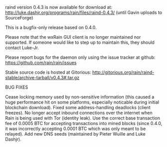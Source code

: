 raind version 0.4.3 is now available for download at:
http://luke.dashjr.org/programs/rain/files/raind-0.4.3/ (until Gavin uploads to SourceForge)

This is a bugfix-only release based on 0.4.0.

Please note that the wxRain GUI client is no longer maintained nor supported. If someone would like to step up to maintain this, they should contact Luke-Jr.

Please report bugs for the daemon only using the issue tracker at github:
https://github.com/rain/rain/issues

Stable source code is hosted at Gitorious:
http://gitorious.org/rain/raind-stable/archive-tarball/v0.4.3#.tar.gz

BUG FIXES

Cease locking memory used by non-sensitive information (this caused a huge performance hit on some platforms, especially noticable during initial blockchain download).
Fixed some address-handling deadlocks (client freezes).
No longer accept inbound connections over the internet when Rain is being used with Tor (identity leak).
Use the correct base transaction fee of 0.0005 BTC for accepting transactions into mined blocks (since 0.4.0, it was incorrectly accepting 0.0001 BTC which was only meant to be relayed).
Add new DNS seeds (maintained by Pieter Wuille and Luke Dashjr).

